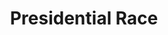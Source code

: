 ---
title:          "Presidential Race"
event:          "02"

controls:       [ ["WASD", "Movement"],
                ["Left CTRL", "Fire"],
                ["Space", "Jump"],
                ["Escape", "Pause"] ]
genre:          ["Platformer"]
platforms:      ["Windows", "macOS"]
url:            "https://limeonade.itch.io/presidential-race"
team:           ["Ben Prins", "Zach Prins", "Randall Romphf", "Andrew Vader Schaaf"]
social:         ["", "", "", ""]
need-title:     false
screenshots:    [ ["/content/img/event/02/screenshots-small/presidentialrace-000.jpg", "/content/img/event/02/screenshots/presidentialrace-000.jpg"],
                ["/content/img/event/02/screenshots-small/presidentialrace-001.jpg", "/content/img/event/02/screenshots/presidentialrace-001.jpg"],
                ["/content/img/event/02/screenshots-small/presidentialrace-002.jpg", "/content/img/event/02/screenshots/presidentialrace-002.jpg"] ]
videos:         [ "https://www.youtube.com/watch?v=DX6oYLn0T30" ]

submitted:      true
titlebar:       title-007.jpg
---